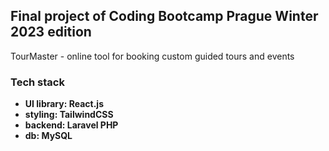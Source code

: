## Final project of Coding Bootcamp Prague Winter 2023 edition

TourMaster - online tool for booking custom guided tours and events

### Tech stack

- **UI library: React.js**
- **styling: TailwindCSS**
- **backend: Laravel PHP**
- **db: MySQL**
